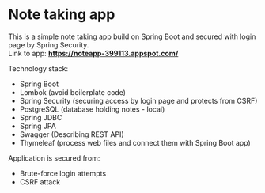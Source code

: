 # Note taking app
This is a simple note taking app build on Spring Boot and secured with login page by Spring Security.<br>
Link to app: **https://noteapp-399113.appspot.com/**

Technology stack:
- Spring Boot
- Lombok (avoid boilerplate code)
- Spring Security (securing access by login page and protects from CSRF)
- PostgreSQL (database holding notes - local)
- Spring JDBC
- Spring JPA
- Swagger (Describing REST API)
- Thymeleaf (process web files and connect them with Spring Boot app)

Application is secured from:
- Brute-force login attempts
- CSRF attack
